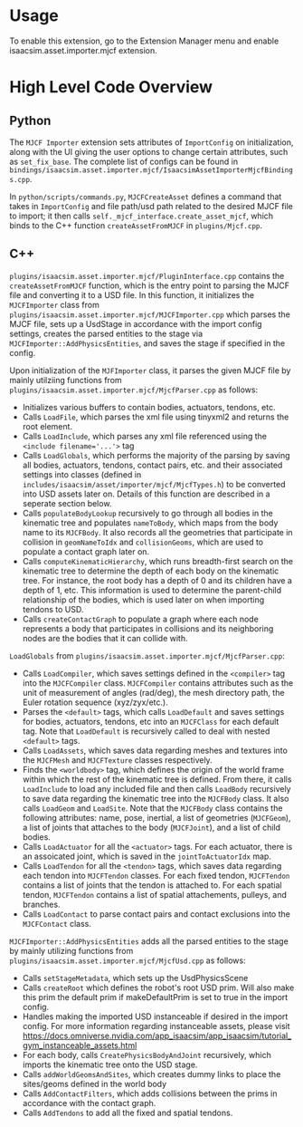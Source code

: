 # Usage

To enable this extension, go to the Extension Manager menu and enable isaacsim.asset.importer.mjcf extension.


# High Level Code Overview

## Python
The `MJCF Importer` extension sets attributes of `ImportConfig` on initialization,
along with the UI giving the user options to change certain attributes, such as `set_fix_base`.
The complete list of configs can be found in `bindings/isaacsim.asset.importer.mjcf/IsaacsimAssetImporterMjcfBindings.cpp`.


In `python/scripts/commands.py`, `MJCFCreateAsset` defines a command that takes
in `ImportConfig` and file path/usd path related to the desired MJCF file to import;
it then calls `self._mjcf_interface.create_asset_mjcf`, which binds to
the C++ function `createAssetFromMJCF` in `plugins/Mjcf.cpp`.


## C++

`plugins/isaacsim.asset.importer.mjcf/PluginInterface.cpp` contains the `createAssetFromMJCF` function, which is the entry
point to parsing the MJCF file and converting it to a USD file. In this function, it
initializes the `MJCFImporter` class from `plugins/isaacsim.asset.importer.mjcf/MJCFImporter.cpp` which parses the MJCF file,
sets up a UsdStage in accordance with the import config settings, creates the parsed entities
to the stage via `MJCFImporter::AddPhysicsEntities`, and saves the stage if specified in the config.

Upon initialization of the `MJFImporter` class, it parses the given MJCF file by mainly utilziing
functions from `plugins/isaacsim.asset.importer.mjcf/MjcfParser.cpp` as follows:
- Initializes various buffers to contain bodies, actuators, tendons, etc.
- Calls `LoadFile`, which parses the xml file using tinyxml2 and returns the root element.
- Calls `LoadInclude`, which parses any xml file referenced using the `<include filename='...'>` tag
- Calls `LoadGlobals`, which performs the majority of the parsing by saving all bodies, actuators,
tendons, contact pairs, etc. and their associated settings into classes (defined in `includes/isaacsim/asset/importer/mjcf/MjcfTypes.h`)
to be converted into USD assets later on. Details of this function are described in a seperate section below.
- Calls `populateBodyLookup` recursively to go through all bodies in the kinematic tree and populates `nameToBody`,
which maps from the body name to its `MJCFBody`. It also records all the geometries that participate in collision in `geomNameToIdx` and `collisionGeoms`, which are used to populate a contact graph later on.
- Calls `computeKinematicHierarchy`, which runs breadth-first search on the kinematic tree to determine the depth
of each body on the kinematic tree. For instance, the root body has a depth of 0 and its children have a depth of 1, etc.
This information is used to determine the parent-child relationship of the bodies, which is used later on when importing
tendons to USD.
- Calls `createContactGraph` to populate a graph where each node represents a body that participates in collisions and its
neighboring nodes are the bodies that it can collide with.


`LoadGlobals` from `plugins/isaacsim.asset.importer.mjcf/MjcfParser.cpp`:
- Calls `LoadCompiler`, which saves settings defined in the `<compiler>` tag into the `MJCFCompiler` class.
`MJCFCompiler` contains attributes such as the unit of measurement of angles (rad/deg), the mesh directory
path, the Euler rotation sequence (xyz/zyx/etc.).
- Parses the `<default>` tags, which calls `LoadDefault` and saves settings for bodies, actuators, tendons,
etc into an `MJCFClass` for each default tag. Note that `LoadDefault` is recursively called to deal with
nested `<default>` tags.
- Calls `LoadAssets`, which saves data regarding meshes and textures into the `MJCFMesh` and `MJCFTexture` classes respectively.
- Finds the `<worldbody>` tag, which defines the origin of the world frame within which the rest of the kinematic tree is defined. From there, it calls `LoadInclude` to load any included file and then calls `LoadBody` recursively
to save data regarding the kinematic tree into the `MJCFBody` class. It also calls `LoadGeom` and `LoadSite`. Note that the `MJCFBody` class contains the following attributes: name, pose, inertial, a list of geometries (`MJCFGeom`), a list of joints that attaches to the body (`MJCFJoint`), and a list of child bodies.
- Calls `LoadActuator` for all the `<actuator>` tags. For each actuator, there is an assoicated joint, which is saved in the `jointToActuatorIdx` map.
- Calls `LoadTendon` for all the `<tendon>` tags, which saves data regarding each tendon into `MJCFTendon` classes. For each fixed tendon, `MJCFTendon` contains a list of joints that the tendon is attached to. For each spatial tendon, `MJCFTendon` contains a list of spatial attachements, pulleys, and branches.
- Calls `LoadContact` to parse contact pairs and contact exclusions into the `MJCFContact` class.


`MJCFImporter::AddPhysicsEntities` adds all the parsed entities to the stage by mainly utilizing functions
from `plugins/isaacsim.asset.importer.mjcf/MjcfUsd.cpp` as follows:
- Calls `setStageMetadata`, which sets up the UsdPhysicsScene
- Calls `createRoot` which defines the robot's root USD prim. Will also make this prim the default prim if
makeDefaultPrim is set to true in the import config.
- Handles making the imported USD instanceable if desired in the import config. For more information regarding instanceable assets, please visit https://docs.omniverse.nvidia.com/app_isaacsim/app_isaacsim/tutorial_gym_instanceable_assets.html
- For each body, calls `CreatePhysicsBodyAndJoint` recursively, which imports the kinematic tree onto the USD stage.
- Calls `addWorldGeomsAndSites`, which creates dummy links to place the sites/geoms defined in the world body
- Calls `AddContactFilters`, which adds collisions between the prims in accordance with the contact graph.
- Calls `AddTendons` to add all the fixed and spatial tendons.
